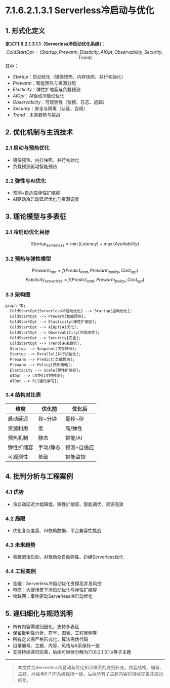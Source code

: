 # 7.1.6.2.1.3.1 Serverless冷启动与优化

## 1. 形式化定义

**定义7.1.6.2.1.3.1.1（Serverless冷启动优化系统）**：
$$
ColdStartOpt = (Startup, Prewarm, Elasticity, AIOpt, Observability, Security, Trend)
$$
其中：

- $Startup$：启动优化（镜像预热、内存快照、并行初始化）
- $Prewarm$：智能预热与资源分配
- $Elasticity$：弹性扩缩容与负载预测
- $AIOpt$：AI驱动冷启动优化
- $Observability$：可观测性（监控、日志、追踪）
- $Security$：安全与隔离（认证、合规）
- $Trend$：未来趋势与挑战

## 2. 优化机制与主流技术

### 2.1 启动与预热优化

- 镜像预热、内存快照、并行初始化
- 负载预测驱动智能预热

### 2.2 弹性与AI优化

- 预测+自适应弹性扩缩容
- AI驱动冷启动延迟优化与资源调度

## 3. 理论模型与多表征

### 3.1 冷启动优化目标

$$Startup_{serverless} = \min (Latency) + \max (Availability)$$

### 3.2 预热与弹性模型

$$Prewarm_{opt} = f(Predict_{load}, Prewarm_{policy}, Cost_{opt})$$
$$Elasticity_{serverless} = f(Predict_{load}, Prewarm_{policy}, Cost_{opt})$$

### 3.3 架构图

```mermaid
graph TD;
  ColdStartOpt[Serverless冷启动优化] --> Startup[启动优化];
  ColdStartOpt --> Prewarm[智能预热];
  ColdStartOpt --> Elasticity[弹性扩缩容];
  ColdStartOpt --> AIOpt[AI优化];
  ColdStartOpt --> Observability[可观测性];
  ColdStartOpt --> Security[安全];
  ColdStartOpt --> Trend[未来趋势];
  Startup --> Snapshot[内存快照];
  Startup --> Parallel[并行初始化];
  Prewarm --> Predict[负载预测];
  Prewarm --> Policy[预热策略];
  Elasticity --> Scale[弹性扩缩容];
  AIOpt --> LSTM[LSTM预测];
  AIOpt --> RL[强化学习];
```

### 3.4 结构对比表

| 维度 | 优化前 | 优化后 |
|------|--------|--------|
| 启动延迟 | 秒~分钟 | 毫秒~秒 |
| 资源利用 | 低 | 高/弹性 |
| 预热机制 | 静态 | 智能/AI |
| 弹性扩缩容 | 手动/静态 | 预测+自适应 |
| 可观测性 | 基础 | 智能监控 |

## 4. 批判分析与工程案例

### 4.1 优势

- 冷启动延迟大幅降低、弹性扩缩容、智能调优、资源高效

### 4.2 局限

- 优化复杂度高、AI依赖数据、平台兼容性挑战

### 4.3 未来趋势

- 零延迟冷启动、AI驱动全自动弹性、边缘Serverless优化

### 4.4 工程案例

- 金融：Serverless冷启动优化支撑高并发风控
- 电商：大促场景下冷启动优化与弹性扩缩容
- 物联网：事件驱动Serverless冷启动优化

## 5. 递归细化与规范说明

- 所有内容需递归细化，支持多表征
- 保留批判性分析、符号、图表、工程案例等
- 所有定义需严格形式化，算法需伪代码
- 目录编号、主题、内容、风格与6系保持一致
- 支持持续递归完善，后续可继续分解为7.1.6.2.1.3.1.x等子主题

---
> 本文件为Serverless冷启动与优化知识体系的递归补充，内容结构、编号、主题、风格与6.P2P系统保持一致，后续所有子主题内容将持续完善并递归细化。

